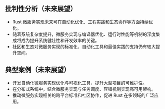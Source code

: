 ## 批判性分析（未来展望）

- Rust 微服务实现未来可在自动化优化、工程实践和生态协作等方面持续优化。
- 随着系统复杂度提升，微服务实现与编译器优化、运行时性能等机制的深度集成将成为提升系统健壮性和开发效率的关键。
- 社区和生态对微服务实现的标准化、自动化工具和最佳实践的支持仍有较大提升空间。

## 典型案例（未来展望）

- 开发自动化微服务实现优化与可视化工具，提升大型项目的可维护性。
- 在分布式系统中，结合微服务实现与任务调度、容错机制实现高可用架构。
- 推动微服务实现相关的跨平台标准和社区协作，促进 Rust 在多领域的广泛应用。
